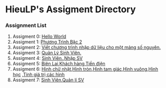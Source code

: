 # HieuLP's Assigment Directory

### Assignment List

1. Assigment 0: [Hello World](https://github.com/FASTTRACKSE/FFSE1704_LP3/blob/master/Assignments/HieuLP/hello.php)
2. Assigment 1: [Phương Trình Bậc 2](https://github.com/FASTTRACKSE/FFSE1703.JavaCore/blob/master/Assignments/HieuLP/MySample1/src/Fasttrack/edu/vn/Phuongtrinhbac2.java)
3. Assigment 2: [Viết chương trình nhập dữ liệu cho một mảng số nguyên.](https://github.com/FASTTRACKSE/FFSE1703.JavaCore/blob/master/Assignments/HieuLP/Vonglapfor/src/Fasttrack/edu/vn/For.java)
4. Assigment 3: [Quản Lý Sinh Viên.](https://github.com/FASTTRACKSE/FFSE1703.JavaCore/blob/master/Assignments/HieuLP/Menu/src/Fasttrack/edu/vn/MenuSV.java)
5. Assigment 4: [Sinh Viên.](https://github.com/FASTTRACKSE/FFSE1703.JavaCore/blob/master/Assignments/HieuLP/Asignment4/src/Fasttrack/edu/vn/SinhVien.java),[Nhập SV](https://github.com/FASTTRACKSE/FFSE1703.JavaCore/blob/master/Assignments/HieuLP/Asignment4/src/Fasttrack/edu/vn/NhapSV.java)
6. Assigment 5: [Biên Lai](https://github.com/FASTTRACKSE/FFSE1703.JavaCore/blob/master/Assignments/HieuLP/QuanLyTienDien/src/ffse1702/quanlytiendien/model/BienLai.java),[Khách hàng](https://github.com/FASTTRACKSE/FFSE1703.JavaCore/blob/master/Assignments/HieuLP/QuanLyTienDien/src/ffse1702/quanlytiendien/model/KhachHang.java),[Tiền điện](https://github.com/FASTTRACKSE/FFSE1703.JavaCore/blob/master/Assignments/HieuLP/QuanLyTienDien/src/ffse1702/quanlytiendien/main/TienDien.java)
7. Assigment 6: [Hình chữ nhật](https://github.com/FASTTRACKSE/FFSE1703.JavaCore/blob/master/Assignments/HieuLP/Asignment6/src/hinhhoc/model/HinhChuNhat.java),[Hình tròn](https://github.com/FASTTRACKSE/FFSE1703.JavaCore/blob/master/Assignments/HieuLP/Asignment6/src/hinhhoc/model/HinhTron.java),[Hình tam giác](https://github.com/FASTTRACKSE/FFSE1703.JavaCore/blob/master/Assignments/HieuLP/Asignment6/src/hinhhoc/model/HinhTamGiac.java),[Hình vuông](https://github.com/FASTTRACKSE/FFSE1703.JavaCore/blob/master/Assignments/HieuLP/Asignment6/src/hinhhoc/model/HinhVuong.java),[Hình học](https://github.com/FASTTRACKSE/FFSE1703.JavaCore/blob/master/Assignments/HieuLP/Asignment6/src/hinhhoc/model/HinhHoc.java)
,[Tính giá trị các hình](https://github.com/FASTTRACKSE/FFSE1703.JavaCore/blob/master/Assignments/HieuLP/Asignment6/src/hinhhoc/main/TinhToanHinhHoc.java)
8. Assigment 7: [Sinh Viên](https://github.com/FASTTRACKSE/FFSE1703.JavaCore/blob/master/Assignments/HieuLP/Asignment7/src/Fasttrack/edu/vn/model/SinhVien.java),[Quản lí SV](https://github.com/FASTTRACKSE/FFSE1703.JavaCore/blob/master/Assignments/HieuLP/Asignment7/src/Fasttrack/edu/vn/main/NhapSV.java)

